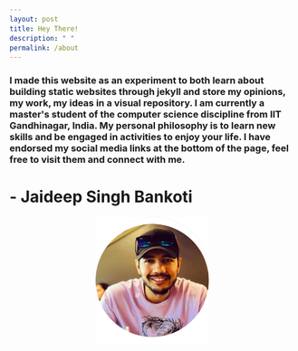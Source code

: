 ```yaml
---
layout: post
title: Hey There!
description: " "
permalink: /about
---
```


### I made this website as an experiment to both learn about building static websites through jekyll and store my opinions, my work, my ideas in a visual repository. I am currently a master's student of the computer science discipline from IIT Gandhinagar, India. My personal philosophy is to learn new skills and be engaged in activities to enjoy your life. I have endorsed my social media links at the bottom of the page, feel free to visit them and connect with me.
# - Jaideep Singh Bankoti
<p align="center">
<img src="https://github.com/jaideepbankoti/logbox/blob/gh-pages/assets/img/JDprofr.png" width="200px">
</p>
